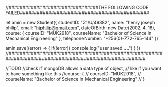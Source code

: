 //################################THE FOLLOWING CODE FAILED##############################################

let amin = new Student({
    studentID: "21/U/49382",
    name: "henry joseph philip",
    email: "hjphilip@gmail.com",
    dateOfBirth: new Date(2002, 4, 18),
    course: {
        courseID: "MUK2918",
        courseName: "Bachelor of Science in Mechanical Engineering"
    },
    telephoneNumber: "+256(0)-772-765-144"
})

amin.save((error) => {
    if(!error){
        console.log("user saved.....")
    }
})
//#########################################################################################################


//TODO
//check if mongoDB allows a data type of object,
// like if you want to have something like this
//course: {
//     courseID: "MUK2918",
//     courseName: "Bachelor of Science in Mechanical Engineering"
// }
